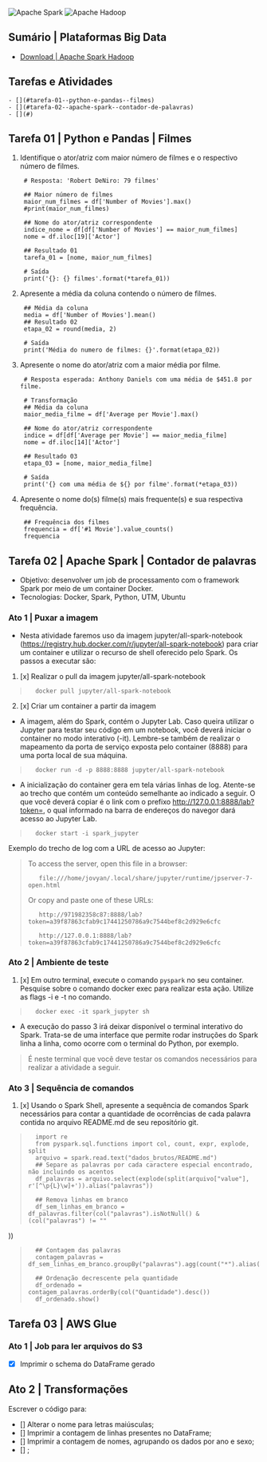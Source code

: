 ![Apache Spark](https://img.shields.io/badge/Apache%20Spark-FDEE21?style=flat-square&logo=apachespark&logoColor=black)
![Apache Hadoop](https://img.shields.io/badge/Apache%20Hadoop-66CCFF?style=for-the-badge&logo=apachehadoop&logoColor=black)

## Sumário | Plataformas Big Data

- [Download | Apache Spark Hadoop](https://spark.apache.org/downloads.html)


## Tarefas e Atividades

    - [](#tarefa-01--python-e-pandas--filmes)
    - [](#tarefa-02--apache-spark--contador-de-palavras)
    - [](#)

## Tarefa 01 | Python e Pandas | Filmes
1. Identifique o ator/atriz com maior número de filmes e o respectivo número de filmes.

        # Resposta: 'Robert DeNiro: 79 filmes'

        ## Maior número de filmes
        maior_num_filmes = df['Number of Movies'].max()
        #print(maior_num_filmes)

        ## Nome do ator/atriz correspondente
        indice_nome = df[df['Number of Movies'] == maior_num_filmes]
        nome = df.iloc[19]['Actor']

        ## Resultado 01
        tarefa_01 = [nome, maior_num_filmes]

        # Saída
        print('{}: {} filmes'.format(*tarefa_01))

2. Apresente a média da coluna contendo o número de filmes.

        ## Média da coluna
        media = df['Number of Movies'].mean()
        ## Resultado 02
        etapa_02 = round(media, 2)

        # Saída
        print('Média do numero de filmes: {}'.format(etapa_02))

3. Apresente o nome do ator/atriz com a maior média por filme.

        # Resposta esperada: Anthony Daniels com uma média de $451.8 por filme.

        # Transformação
        ## Média da coluna
        maior_media_filme = df['Average per Movie'].max()

        ## Nome do ator/atriz correspondente
        indice = df[df['Average per Movie'] == maior_media_filme]
        nome = df.iloc[14]['Actor']

        ## Resultado 03
        etapa_03 = [nome, maior_media_filme]

        # Saída
        print('{} com uma média de ${} por filme'.format(*etapa_03))

4. Apresente o nome do(s) filme(s) mais frequente(s) e sua respectiva frequência.

        ## Frequência dos filmes
        frequencia = df['#1 Movie'].value_counts()
        frequencia

## Tarefa 02 | Apache Spark | Contador de palavras

- Objetivo: desenvolver um job de processamento com o framework Spark por meio de um container Docker.
- Tecnologias: Docker, Spark, Python, UTM, Ubuntu

### Ato 1 | Puxar a imagem

- Nesta atividade faremos uso da imagem jupyter/all-spark-notebook (https://registry.hub.docker.com/r/jupyter/all-spark-notebook) para criar um container e utilizar o recurso de shell oferecido pelo Spark. Os passos a executar são:


1. [x] Realizar o pull da imagem jupyter/all-spark-notebook 

>       docker pull jupyter/all-spark-notebook

2. [x] Criar um container a partir da imagem

- A imagem, além do Spark, contém o Jupyter Lab. Caso queira utilizar o Jupyter para testar seu código em um notebook, você deverá iniciar o container no modo interativo (-it). Lembre-se também de realizar o mapeamento da porta de serviço exposta pelo container (8888) para uma porta local de sua máquina.

>       docker run -d -p 8888:8888 jupyter/all-spark-notebook

- A inicialização do container gera em tela várias linhas de log. Atente-se ao trecho que contém um conteúdo semelhante ao indicado a seguir. O que você deverá copiar é o link com o prefixo http://127.0.0.1:8888/lab?token=, o qual informado na barra de endereços do navegor dará acesso ao Jupyter Lab.

>       docker start -i spark_jupyter

Exemplo do trecho de log com a URL de acesso ao Jupyter:

>    To access the server, open this file in a browser:
>
>        file:///home/jovyan/.local/share/jupyter/runtime/jpserver-7-open.html
>
>    Or copy and paste one of these URLs:
>
>        http://971982358c87:8888/lab?token=a39f87863cfab9c17441250786a9c7544bef8c2d929e6cfc
>
>        http://127.0.0.1:8888/lab?token=a39f87863cfab9c17441250786a9c7544bef8c2d929e6cfc

### Ato 2 | Ambiente de teste

1. [x] Em outro terminal, execute o comando `pyspark` no seu container. Pesquise sobre o comando docker exec para realizar esta ação. Utilize as flags -i e -t no comando.

>       docker exec -it spark_jupyter sh

- A execução do passo 3 irá deixar disponível o terminal interativo do Spark. Trata-se de uma interface que permite rodar instruções do Spark linha a linha, como ocorre com o terminal do Python, por exemplo. 

> É neste terminal que você deve testar os comandos necessários para realizar a atividade a seguir.

### Ato 3 | Sequência de comandos

1. [x] Usando o Spark Shell, apresente a sequência de comandos Spark necessários para contar a quantidade de ocorrências de cada palavra contida no arquivo README.md de seu repositório git.

>       import re
>       from pyspark.sql.functions import col, count, expr, explode, split 
>       arquivo = spark.read.text("dados_brutos/README.md")
>       ## Separe as palavras por cada caractere especial encontrado, não incluindo os acentos
>       df_palavras = arquivo.select(explode(split(arquivo["value"], r'[^\p{L}\w]+')).alias("palavras"))
> 
>       ## Remova linhas em branco
>       df_sem_linhas_em_branco = df_palavras.filter(col("palavras").isNotNull() & (col("palavras") != ""
))
> 
>       ## Contagem das palavras
>       contagem_palavras = df_sem_linhas_em_branco.groupBy("palavras").agg(count("*").alias("Quantidade"))
> 
>       ## Ordenação decrescente pela quantidade
>       df_ordenado = contagem_palavras.orderBy(col("Quantidade").desc())
>       df_ordenado.show()





## Tarefa 03 | AWS Glue

### Ato 1 | Job para ler arquivos do S3

- [x] Imprimir o schema do DataFrame gerado

## Ato 2 | Transformações

Escrever o código para:

- [] Alterar o nome para letras maiúsculas;
- [] Imprimir a contagem de linhas presentes no DataFrame;
- [] Imprimir a contagem de nomes, agrupando os dados por ano e sexo;
- [] ;
